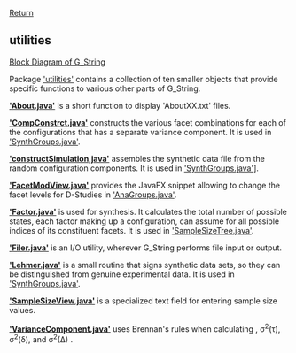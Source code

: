 [Return](Block_Diagram.md)
## utilities ##

[Block Diagram of G_String](img/block.png)

Package ['utilities'](../../../tree/main/workbench/GS_L/src/utilities) contains a collection of ten smaller objects that provide specific functions to various other parts of G_String.

**['About.java'](../../../blob/main/workbench/GS_L/src/utilities/About.java)** is a short function to display  'AboutXX.txt' files.

**['CompConstrct.java'](../../../blob/main/workbench/GS_L/src/utilities/CompConstrct.java)** constructs the various facet combinations for each of the configurations that has a separate variance component. It is used in <a href="../workbench/GS_L/src/steps/SynthGroups.java#L889">'SynthGroups.java'</a>.

**['constructSimulation,java'](../../../blob/main/workbench/GS_L/src/utilities/constructSimulation,java)** assembles the synthetic data file from the random configuration components. It is used in <a href = "../workbench/GS_L/src/steps/SynthGroups.java#L167">'SynthGroups.java']</a>.

**['FacetModView.java'](../../../blob/main/workbench/GS_L/src/utilities/FacetModView.java)** provides the JavaFX snippet allowing to change the facet levels for D-Studies in  <a href="../workbench/GS_L/src/steps/AnaGroups.java#L1177">'AnaGroups.java'</a>.

**['Factor.java'](../../../blob/main/workbench/GS_L/src/utilities/Factor.java)** is used for synthesis. It calculates the total number of possible states, each factor making up a configuration, can assume for all possible indices of its constituent facets. It is used in <a href="../workbench/GS_L/src/model/SampleSizeTree.java#L817">'SampleSizeTree.java'</a>.

**['Filer.java'](../../../blob/main/workbench/GS_L/src/utilities/Filer.java)** is an I/O utility, wherever G_String performs file input or output.

**['Lehmer.java'](../../../blob/main/workbench/GS_L/src/utilities/Lehmer.java)** is a small routine that signs synthetic data sets, so they can be distinguished from genuine experimental data. It is used in <a href="../workbench/GS_L/src/steps/SynthGroups.java#L1205">'SynthGroups.java'</a>.

**['SampleSizeView.java'](../../../blob/main/workbench/GS_L/src/utilities/SampleSizeView.java)** is a specialized text field for entering sample size values.

**['VarianceComponent.java'](../../../blob/main/workbench/GS_L/src/utilities/VarianceComponent.java)** uses Brennan's rules when calculating , &sigma;<sup>2</sup>(&tau;), &sigma;<sup>2</sup>(&delta;), and &sigma;<sup>2</sup>(&Delta;) .


